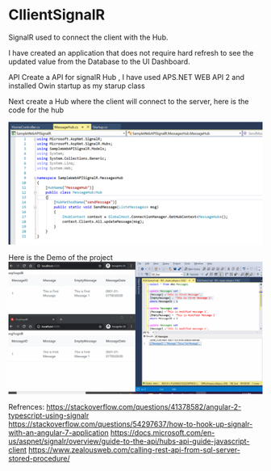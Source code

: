 # CllientSignalR
SignalR used to connect the client with the Hub.

I have created an application that does not require hard refresh to see the updated value from the Database to the UI Dashboard.

API
Create a API for signalR Hub , I have used APS.NET WEB API 2 and installed Owin startup as my starup class

Next create a Hub where the client will connect to the server, here is the code for the hub

![](demo/MessageHubAPI.png)

Here is the Demo of the project
![](demo/SignarDemo.gif)


Refrences:
https://stackoverflow.com/questions/41378582/angular-2-typescript-using-signalr
https://stackoverflow.com/questions/54297637/how-to-hook-up-signalr-with-an-angular-7-application
https://docs.microsoft.com/en-us/aspnet/signalr/overview/guide-to-the-api/hubs-api-guide-javascript-client
https://www.zealousweb.com/calling-rest-api-from-sql-server-stored-procedure/
